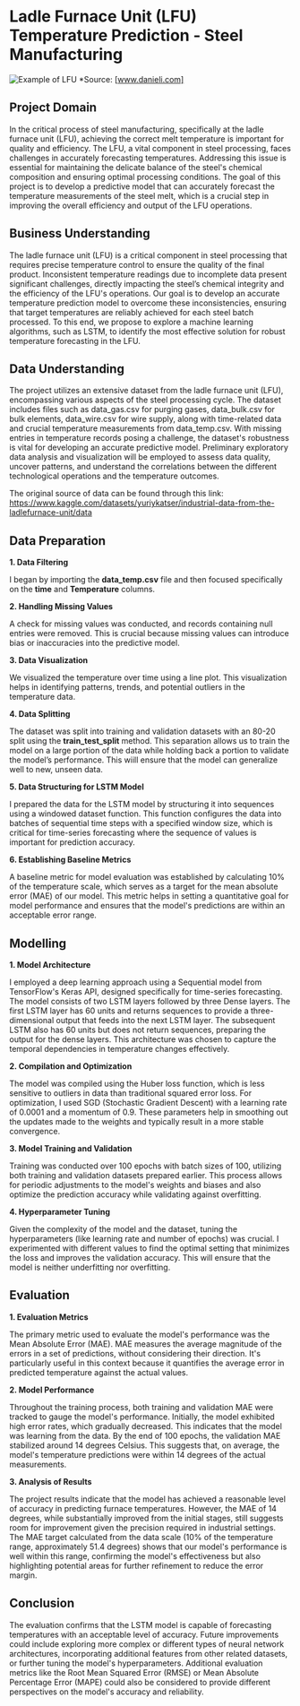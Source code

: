 
# Ladle Furnace Unit (LFU) Temperature Prediction - Steel Manufacturing

![Example of LFU](https://images.app.goo.gl/b3LnwrpnXyD956rSA)
*Source: [www.danieli.com]


## Project Domain

In the critical process of steel manufacturing, specifically at the ladle furnace unit (LFU), achieving the correct melt temperature is important for quality and efficiency. The LFU, a vital component in steel processing, faces challenges in accurately forecasting temperatures. Addressing this issue is essential for maintaining the delicate balance of the steel's chemical composition and ensuring optimal processing conditions. The goal of this project is to develop a predictive model that can accurately forecast the temperature measurements of the steel melt, which is a crucial step in improving the overall efficiency and output of the LFU operations.
## Business Understanding

The ladle furnace unit (LFU) is a critical component in steel processing that requires precise temperature control to ensure the quality of the final product. Inconsistent temperature readings due to incomplete data present significant challenges, directly impacting the steel’s chemical integrity and the efficiency of the LFU's operations. Our goal is to develop an accurate temperature prediction model to overcome these inconsistencies, ensuring that target temperatures are reliably achieved for each steel batch processed. To this end, we propose to explore a machine learning algorithms, such as LSTM, to identify the most effective solution for robust temperature forecasting in the LFU.
## Data Understanding

The project utilizes an extensive dataset from the ladle furnace unit (LFU), encompassing various aspects of the steel processing cycle. The dataset includes files such as data_gas.csv for purging gases, data_bulk.csv for bulk elements, data_wire.csv for wire supply, along with time-related data and crucial temperature measurements from data_temp.csv. With missing entries in temperature records posing a challenge, the dataset's robustness is vital for developing an accurate predictive model. Preliminary exploratory data analysis and visualization will be employed to assess data quality, uncover patterns, and understand the correlations between the different technological operations and the temperature outcomes.

The original source of data can be found through this link:
https://www.kaggle.com/datasets/yuriykatser/industrial-data-from-the-ladlefurnace-unit/data


## Data Preparation

**1. Data Filtering**

I began by importing the **data_temp.csv** file and then focused specifically on the **time** and **Temperature** columns. 


**2. Handling Missing Values**

A check for missing values was conducted, and records containing null entries were removed. This is crucial because missing values can introduce bias or inaccuracies into the predictive model.

**3. Data Visualization**

We visualized the temperature over time using a line plot. This visualization helps in identifying patterns, trends, and potential outliers in the temperature data. 

**4. Data Splitting**

The dataset was split into training and validation datasets with an 80-20 split using the **train_test_split** method. This separation allows us to train the model on a large portion of the data while holding back a portion to validate the model’s performance. This wiill ensure that the model can generalize well to new, unseen data.

**5. Data Structuring for LSTM Model**

I prepared the data for the LSTM model by structuring it into sequences using a windowed dataset function. This function configures the data into batches of sequential time steps with a specified window size, which is critical for time-series forecasting where the sequence of values is important for prediction accuracy.

**6. Establishing Baseline Metrics**

A baseline metric for model evaluation was established by calculating 10% of the temperature scale, which serves as a target for the mean absolute error (MAE) of our model. This metric helps in setting a quantitative goal for model performance and ensures that the model's predictions are within an acceptable error range.




## Modelling

**1. Model Architecture**

I employed a deep learning approach using a Sequential model from TensorFlow's Keras API, designed specifically for time-series forecasting. The model consists of two LSTM layers followed by three Dense layers. The first LSTM layer has 60 units and returns sequences to provide a three-dimensional output that feeds into the next LSTM layer. The subsequent LSTM also has 60 units but does not return sequences, preparing the output for the dense layers. This architecture was chosen to capture the temporal dependencies in temperature changes effectively.

**2. Compilation and Optimization**

The model was compiled using the Huber loss function, which is less sensitive to outliers in data than traditional squared error loss. For optimization, I used SGD (Stochastic Gradient Descent) with a learning rate of 0.0001 and a momentum of 0.9. These parameters help in smoothing out the updates made to the weights and typically result in a more stable convergence.

**3. Model Training and Validation**

Training was conducted over 100 epochs with batch sizes of 100, utilizing both training and validation datasets prepared earlier. This process allows for periodic adjustments to the model's weights and biases and also optimize the prediction accuracy while validating against overfitting.

**4. Hyperparameter Tuning**

Given the complexity of the model and the dataset, tuning the hyperparameters (like learning rate and number of epochs) was crucial. I experimented with different values to find the optimal setting that minimizes the loss and improves the validation accuracy. This will ensure that the model is neither underfitting nor overfitting.

## Evaluation

**1. Evaluation Metrics**

The primary metric used to evaluate the model's performance was the Mean Absolute Error (MAE). MAE measures the average magnitude of the errors in a set of predictions, without considering their direction. It's particularly useful in this context because it quantifies the average error in predicted temperature against the actual values.

**2. Model Performance**

Throughout the training process, both training and validation MAE were tracked to gauge the model's performance. Initially, the model exhibited high error rates, which gradually decreased. This indicates that the model was learning from the data. By the end of 100 epochs, the validation MAE stabilized around 14 degrees Celsius. This suggests that, on average, the model's temperature predictions were within 14 degrees of the actual measurements.

**3. Analysis of Results**

The project results indicate that the model has achieved a reasonable level of accuracy in predicting furnace temperatures. However, the MAE of 14 degrees, while substantially improved from the initial stages, still suggests room for improvement given the precision required in industrial settings. The MAE target calculated from the data scale (10% of the temperature range, approximately 51.4 degrees) shows that our model's performance is well within this range, confirming the model's effectiveness but also highlighting potential areas for further refinement to reduce the error margin.






## Conclusion

The evaluation confirms that the LSTM model is capable of forecasting temperatures with an acceptable level of accuracy. Future improvements could include exploring more complex or different types of neural network architectures, incorporating additional features from other related datasets, or further tuning the model's hyperparameters. Additional evaluation metrics like the Root Mean Squared Error (RMSE) or Mean Absolute Percentage Error (MAPE) could also be considered to provide different perspectives on the model's accuracy and reliability.